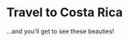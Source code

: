 <title>Project: Travel webpage</title>
    <h1>Travel to Costa Rica</h1>

   <p>...and you'll get to see these beauties!</D>
   <mg src="https://www.kasandbox.org/programming-images/animals/crocodiles.png" alt="Scary crocodiles" width="200"/>
